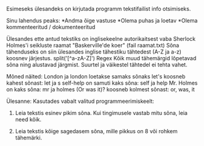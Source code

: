 Esimeseks ülesandeks on kirjutada programm tekstifailist info otsimiseks.

Sinu lahendus peaks:
	*Andma õige vastuse
	*Olema puhas ja loetav
	*Olema kommenteeritud / dokumenteeritud

Ülesandes ette antud tekstiks on inglisekeelne autorikaitsest vaba Sherlock Holmes'i seikluste raamat "Baskerville'de koer" (fail raamat.txt)
Sõna tähenduseks on siin ülesandes inglise tähestiku tähtedest (A-Z ja a-z) koosnev järjestus. split('[^a-zA-Z]') Regex
Kõik muud tähemärgid lõpetavad sõna ning alustavad järgmist. Suurtel ja väikestel tähtedel ei tehta vahet.

Mõned näited:
London ja london loetakse samaks sõnaks
let's koosneb kahest sõnast: let ja s
self-help on samuti kaks sõna: self ja help
Mr. Holmes on kaks sõna: mr ja holmes
(Or was it)? koosneb kolmest sõnast: or, was, it

Ülesanne:
Kasutades vabalt valitud programmeerimiskeelt:
1) Leia tekstis esinev pikim sõna. Kui tingimusele vastab mitu sõna, leia need kõik.

2) Leia tekstis kõige sagedasem sõna, mille pikkus on 8 või rohkem tähemärki.